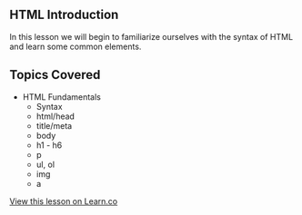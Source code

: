## HTML Introduction

In this lesson we will begin to familiarize ourselves with the syntax of HTML and learn some common elements.

## Topics Covered

- HTML Fundamentals
  - Syntax
  - html/head
  - title/meta
  - body
  - h1 - h6
  - p
  - ul, ol
  - img
  - a

<a href='https://learn.co/lessons/fe-html-intro' data-visibility='hidden'>View this lesson on Learn.co</a>
